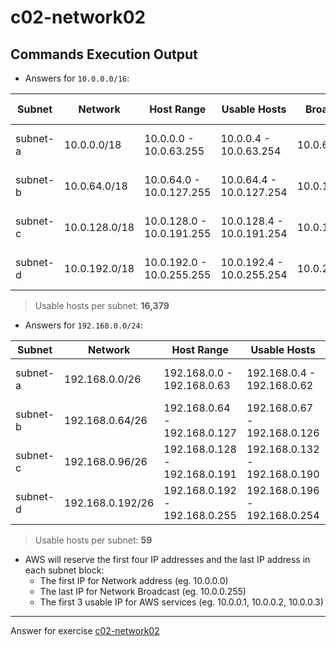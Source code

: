 # c02-network02

## Commands Execution Output

- Answers for `10.0.0.0/16`:

| Subnet   | Network       | Host Range                | Usable Hosts              | Broadcast    | AWS Reserved                        |
|----------|---------------|---------------------------|---------------------------|--------------|-------------------------------------|
| subnet-a | 10.0.0.0/18   | 10.0.0.0 - 10.0.63.255    | 10.0.0.4 - 10.0.63.254    | 10.0.63.255  | 10.0.0.1, 10.0.0.2, 10.0.0.3        |
| subnet-b | 10.0.64.0/18  | 10.0.64.0 - 10.0.127.255  | 10.0.64.4 - 10.0.127.254  | 10.0.127.255 | 10.0.64.1, 10.0.64.2, 10.0.64.3     |
| subnet-c | 10.0.128.0/18 | 10.0.128.0 - 10.0.191.255 | 10.0.128.4 - 10.0.191.254 | 10.0.191.255 | 10.0.128.1, 10.0.128.2, 10.0.128.3  |
| subnet-d | 10.0.192.0/18 | 10.0.192.0 - 10.0.255.255 | 10.0.192.4 - 10.0.255.254 | 10.0.255.255 | 10.0.192.1, 10.0.192.2, 10.0.192.3  |

> Usable hosts per subnet: **16,379**

- Answers for `192.168.0.0/24`:

| Subnet   | Network          | Host Range                    | Usable Hosts                  | Broadcast     | AWS Reserved                                |
|----------|------------------|-------------------------------|-------------------------------|---------------|---------------------------------------------|
| subnet-a | 192.168.0.0/26   | 192.168.0.0 - 192.168.0.63    | 192.168.0.4 - 192.168.0.62    | 192.168.0.63  | 192.168.0.1, 192.168.0.2, 192.168.0.3       |
| subnet-b | 192.168.0.64/26  | 192.168.0.64 - 192.168.0.127  | 192.168.0.67 - 192.168.0.126  | 192.168.0.127 | 192.168.0.65, 192.168.0.66, 192.168.0.67    |
| subnet-c | 192.168.0.96/26  | 192.168.0.128 - 192.168.0.191 | 192.168.0.132 - 192.168.0.190 | 192.168.0.191 | 192.168.0.129, 192.168.0.130, 192.168.0.131 |
| subnet-d | 192.168.0.192/26 | 192.168.0.192 - 192.168.0.255 | 192.168.0.196 - 192.168.0.254 | 192.168.0.255 | 192.168.0.193, 192.168.0.194, 192.168.0.195 |

> Usable hosts per subnet: **59**

- AWS will reserve the first four IP addresses and the last IP address in each subnet block:
    - The first IP for Network address (eg. 10.0.0.0)
    - The last IP for Network Broadcast (eg. 10.0.0.255)
    - The first 3 usable IP for AWS services (eg. 10.0.0.1, 10.0.0.2, 10.0.0.3)

<!-- Don't change anything below this point-->
***
Answer for exercise [c02-network02](https://github.com/devopsacademyau/academy/blob/893381c6f0b69434d9e8597d3d4b1c17f9bc1371/classes/02class/exercises/c02-network02/README.md)